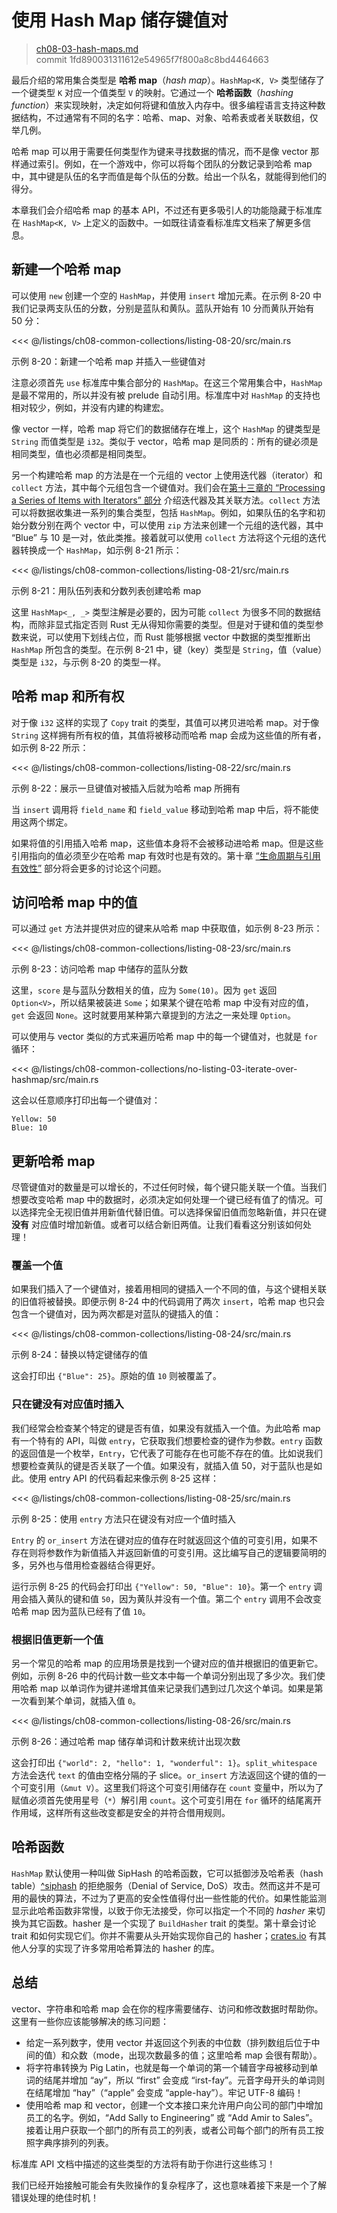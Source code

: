 # 使用 Hash Map 储存键值对

> [ch08-03-hash-maps.md](https://github.com/rust-lang/book/blob/main/src/ch08-03-hash-maps.md)
> <br>
> commit 1fd890031311612e54965f7f800a8c8bd4464663

最后介绍的常用集合类型是 **哈希 map**（*hash map*）。`HashMap<K, V>` 类型储存了一个键类型 `K` 对应一个值类型 `V` 的映射。它通过一个 **哈希函数**（*hashing function*）来实现映射，决定如何将键和值放入内存中。很多编程语言支持这种数据结构，不过通常有不同的名字：哈希、map、对象、哈希表或者关联数组，仅举几例。

哈希 map 可以用于需要任何类型作为键来寻找数据的情况，而不是像 vector 那样通过索引。例如，在一个游戏中，你可以将每个团队的分数记录到哈希 map 中，其中键是队伍的名字而值是每个队伍的分数。给出一个队名，就能得到他们的得分。

本章我们会介绍哈希 map 的基本 API，不过还有更多吸引人的功能隐藏于标准库在 `HashMap<K, V>` 上定义的函数中。一如既往请查看标准库文档来了解更多信息。

## 新建一个哈希 map

可以使用 `new` 创建一个空的 `HashMap`，并使用 `insert` 增加元素。在示例 8-20 中我们记录两支队伍的分数，分别是蓝队和黄队。蓝队开始有 10 分而黄队开始有 50 分：

<<< @/listings/ch08-common-collections/listing-08-20/src/main.rs

<span class="caption">示例 8-20：新建一个哈希 map 并插入一些键值对</span>

注意必须首先 `use` 标准库中集合部分的 `HashMap`。在这三个常用集合中，`HashMap` 是最不常用的，所以并没有被 prelude 自动引用。标准库中对 `HashMap` 的支持也相对较少，例如，并没有内建的构建宏。

像 vector 一样，哈希 map 将它们的数据储存在堆上，这个 `HashMap` 的键类型是 `String` 而值类型是 `i32`。类似于 vector，哈希 map 是同质的：所有的键必须是相同类型，值也必须都是相同类型。

另一个构建哈希 map 的方法是在一个元组的 vector 上使用迭代器（iterator）和 `collect` 方法，其中每个元组包含一个键值对。我们会在[第十三章的 “Processing a Series of Items with Iterators” 部分][iterators]<!-- ignore --> 介绍迭代器及其关联方法。`collect` 方法可以将数据收集进一系列的集合类型，包括 `HashMap`。例如，如果队伍的名字和初始分数分别在两个 vector 中，可以使用 `zip` 方法来创建一个元组的迭代器，其中 “Blue” 与 10 是一对，依此类推。接着就可以使用 `collect` 方法将这个元组的迭代器转换成一个 `HashMap`，如示例 8-21 所示：

<<< @/listings/ch08-common-collections/listing-08-21/src/main.rs

<span class="caption">示例 8-21：用队伍列表和分数列表创建哈希 map</span>

这里 `HashMap<_, _>` 类型注解是必要的，因为可能 `collect` 为很多不同的数据结构，而除非显式指定否则 Rust 无从得知你需要的类型。但是对于键和值的类型参数来说，可以使用下划线占位，而 Rust 能够根据 vector 中数据的类型推断出 `HashMap` 所包含的类型。在示例 8-21 中，键（key）类型是 `String`，值（value）类型是 `i32`，与示例 8-20 的类型一样。

## 哈希 map 和所有权

对于像 `i32` 这样的实现了 `Copy` trait 的类型，其值可以拷贝进哈希 map。对于像 `String` 这样拥有所有权的值，其值将被移动而哈希 map 会成为这些值的所有者，如示例 8-22 所示：

<<< @/listings/ch08-common-collections/listing-08-22/src/main.rs

<span class="caption">示例 8-22：展示一旦键值对被插入后就为哈希 map 所拥有</span>

当 `insert` 调用将 `field_name` 和 `field_value` 移动到哈希 map 中后，将不能使用这两个绑定。

如果将值的引用插入哈希 map，这些值本身将不会被移动进哈希 map。但是这些引用指向的值必须至少在哈希 map 有效时也是有效的。第十章 [“生命周期与引用有效性”][validating-references-with-lifetimes] 部分将会更多的讨论这个问题。

## 访问哈希 map 中的值

可以通过 `get` 方法并提供对应的键来从哈希 map 中获取值，如示例 8-23 所示：

<<< @/listings/ch08-common-collections/listing-08-23/src/main.rs

<span class="caption">示例 8-23：访问哈希 map 中储存的蓝队分数</span>

这里，`score` 是与蓝队分数相关的值，应为 `Some(10)`。因为 `get` 返回 `Option<V>`，所以结果被装进 `Some`；如果某个键在哈希 map 中没有对应的值，`get` 会返回 `None`。这时就要用某种第六章提到的方法之一来处理 `Option`。

可以使用与 vector 类似的方式来遍历哈希 map 中的每一个键值对，也就是 `for` 循环：

<<< @/listings/ch08-common-collections/no-listing-03-iterate-over-hashmap/src/main.rs

这会以任意顺序打印出每一个键值对：

```text
Yellow: 50
Blue: 10
```

## 更新哈希 map

尽管键值对的数量是可以增长的，不过任何时候，每个键只能关联一个值。当我们想要改变哈希 map 中的数据时，必须决定如何处理一个键已经有值了的情况。可以选择完全无视旧值并用新值代替旧值。可以选择保留旧值而忽略新值，并只在键 **没有** 对应值时增加新值。或者可以结合新旧两值。让我们看看这分别该如何处理！

### 覆盖一个值

如果我们插入了一个键值对，接着用相同的键插入一个不同的值，与这个键相关联的旧值将被替换。即便示例 8-24 中的代码调用了两次 `insert`，哈希 map 也只会包含一个键值对，因为两次都是对蓝队的键插入的值：

<<< @/listings/ch08-common-collections/listing-08-24/src/main.rs

<span class="caption">示例 8-24：替换以特定键储存的值</span>

这会打印出 `{"Blue": 25}`。原始的值 `10` 则被覆盖了。

### 只在键没有对应值时插入

我们经常会检查某个特定的键是否有值，如果没有就插入一个值。为此哈希 map 有一个特有的 API，叫做 `entry`，它获取我们想要检查的键作为参数。`entry` 函数的返回值是一个枚举，`Entry`，它代表了可能存在也可能不存在的值。比如说我们想要检查黄队的键是否关联了一个值。如果没有，就插入值 50，对于蓝队也是如此。使用 entry API 的代码看起来像示例 8-25 这样：

<<< @/listings/ch08-common-collections/listing-08-25/src/main.rs

<span class="caption">示例 8-25：使用 `entry` 方法只在键没有对应一个值时插入</span>

`Entry` 的 `or_insert` 方法在键对应的值存在时就返回这个值的可变引用，如果不存在则将参数作为新值插入并返回新值的可变引用。这比编写自己的逻辑要简明的多，另外也与借用检查器结合得更好。

运行示例 8-25 的代码会打印出 `{"Yellow": 50, "Blue": 10}`。第一个 `entry` 调用会插入黄队的键和值 `50`，因为黄队并没有一个值。第二个 `entry` 调用不会改变哈希 map 因为蓝队已经有了值 `10`。

### 根据旧值更新一个值

另一个常见的哈希 map 的应用场景是找到一个键对应的值并根据旧的值更新它。例如，示例 8-26 中的代码计数一些文本中每一个单词分别出现了多少次。我们使用哈希 map 以单词作为键并递增其值来记录我们遇到过几次这个单词。如果是第一次看到某个单词，就插入值 `0`。

<<< @/listings/ch08-common-collections/listing-08-26/src/main.rs

<span class="caption">示例 8-26：通过哈希 map 储存单词和计数来统计出现次数</span>

这会打印出 `{"world": 2, "hello": 1, "wonderful": 1}`。`split_whitespace` 方法会迭代 `text` 的值由空格分隔的子 slice。`or_insert` 方法返回这个键的值的一个可变引用（`&mut V`）。这里我们将这个可变引用储存在 `count` 变量中，所以为了赋值必须首先使用星号（`*`）解引用 `count`。这个可变引用在 `for` 循环的结尾离开作用域，这样所有这些改变都是安全的并符合借用规则。

## 哈希函数

`HashMap` 默认使用一种叫做 SipHash 的哈希函数，它可以抵御涉及哈希表（hash table）[^siphash](https://en.wikipedia.org/wiki/SipHash) 的拒绝服务（Denial of Service, DoS）攻击。然而这并不是可用的最快的算法，不过为了更高的安全性值得付出一些性能的代价。如果性能监测显示此哈希函数非常慢，以致于你无法接受，你可以指定一个不同的 *hasher* 来切换为其它函数。hasher 是一个实现了 `BuildHasher` trait 的类型。第十章会讨论 trait 和如何实现它们。你并不需要从头开始实现你自己的 hasher；[crates.io](https://crates.io) 有其他人分享的实现了许多常用哈希算法的 hasher 的库。


## 总结

vector、字符串和哈希 map 会在你的程序需要储存、访问和修改数据时帮助你。这里有一些你应该能够解决的练习问题：

* 给定一系列数字，使用 vector 并返回这个列表的中位数（排列数组后位于中间的值）和众数（mode，出现次数最多的值；这里哈希 map 会很有帮助）。
* 将字符串转换为 Pig Latin，也就是每一个单词的第一个辅音字母被移动到单词的结尾并增加 “ay”，所以 “first” 会变成 “irst-fay”。元音字母开头的单词则在结尾增加 “hay”（“apple” 会变成 “apple-hay”）。牢记 UTF-8 编码！
* 使用哈希 map 和 vector，创建一个文本接口来允许用户向公司的部门中增加员工的名字。例如，“Add Sally to Engineering” 或 “Add Amir to Sales”。接着让用户获取一个部门的所有员工的列表，或者公司每个部门的所有员工按照字典序排列的列表。

标准库 API 文档中描述的这些类型的方法将有助于你进行这些练习！

我们已经开始接触可能会有失败操作的复杂程序了，这也意味着接下来是一个了解错误处理的绝佳时机！

[iterators]: ch13-02-iterators.html
[validating-references-with-lifetimes]:
ch10-03-lifetime-syntax.html#生命周期与引用有效性
